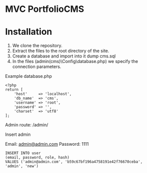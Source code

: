 # MVC PortfolioCMS


# Installation
1. We clone the repository.
2. Extract the files to the root directory of the site.
3. Create a database and import into it dump cms.sql
4. In the files (admin(cms)\Config\database.php) we specify the connection parameters.


Example database.php
```
<?php
return [
    'host'     => 'localhost',
    'db_name'  => 'cms',
    'username' => 'root',
    'password' => '',
    'charset'  => 'utf8'
];
```
Admin route: /admin/

Insert admin

Email: admin@admin.com
Password: 1111

```
INSERT INTO user
(email, password, role, hash)
VALUES ('admin@admin.com', 'b59c67bf196a4758191e42f76670ceba', 'admin', 'new')
```